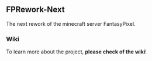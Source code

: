 ## FPRework-Next

The next rework of the minecraft server FantasyPixel.

### Wiki

To learn more about the project, **please check of the wiki**!
